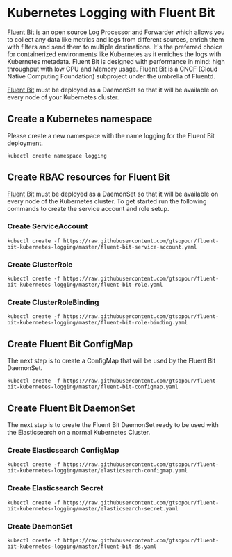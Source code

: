 # Kubernetes Logging with Fluent Bit

[Fluent Bit](https://fluentbit.io) is an open source Log Processor and Forwarder which allows you to collect any data like metrics and logs from different sources, enrich them with filters and send them to multiple destinations. It's the preferred choice for containerized environments like Kubernetes as it enriches the logs with Kubernetes metadata. Fluent Bit is designed with performance in mind: high throughput with low CPU and Memory usage. Fluent Bit is a CNCF (Cloud Native Computing Foundation) subproject under the umbrella of Fluentd.

[Fluent Bit](https://fluentbit.io) must be deployed as a DaemonSet so that it will be available on every node of your Kubernetes cluster.

## Create a Kubernetes namespace
Please create a new namespace with the name logging for the Fluent Bit deployment.

`kubectl create namespace logging`

## Create RBAC resources for Fluent Bit
[Fluent Bit](https://fluentbit.io) must be deployed as a DaemonSet so that it will be available on every node of the Kubernetes cluster. To get started run the following commands to create the service account and role setup.

### Create ServiceAccount
`kubectl create -f https://raw.githubusercontent.com/gtsopour/fluent-bit-kubernetes-logging/master/fluent-bit-service-account.yaml`

### Create ClusterRole
`kubectl create -f https://raw.githubusercontent.com/gtsopour/fluent-bit-kubernetes-logging/master/fluent-bit-role.yaml`

### Create ClusterRoleBinding
`kubectl create -f https://raw.githubusercontent.com/gtsopour/fluent-bit-kubernetes-logging/master/fluent-bit-role-binding.yaml`

## Create Fluent Bit ConfigMap
The next step is to create a ConfigMap that will be used by the Fluent Bit DaemonSet.

`kubectl create -f https://raw.githubusercontent.com/gtsopour/fluent-bit-kubernetes-logging/master/fluent-bit-configmap.yaml`

## Create Fluent Bit DaemonSet
The next step is to create the Fluent Bit DaemonSet ready to be used with the Elasticsearch on a normal Kubernetes Cluster.

### Create Elasticsearch ConfigMap
`kubectl create -f https://raw.githubusercontent.com/gtsopour/fluent-bit-kubernetes-logging/master/elasticsearch-configmap.yaml`

### Create Elasticsearch Secret
`kubectl create -f https://raw.githubusercontent.com/gtsopour/fluent-bit-kubernetes-logging/master/elasticsearch-secret.yaml`

### Create DaemonSet
`kubectl create -f https://raw.githubusercontent.com/gtsopour/fluent-bit-kubernetes-logging/master/fluent-bit-ds.yaml`

